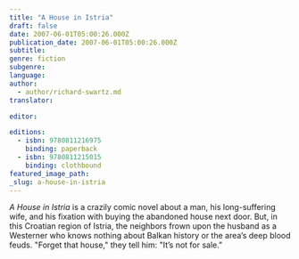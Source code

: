 ```yaml
---
title: "A House in Istria"
draft: false
date: 2007-06-01T05:00:26.000Z
publication_date: 2007-06-01T05:00:26.000Z
subtitle:
genre: fiction
subgenre:
language:
author:
  - author/richard-swartz.md
translator:

editor:

editions:
  - isbn: 9780811216975
    binding: paperback
  - isbn: 9780811215015
    binding: clothbound
featured_image_path:
_slug: a-house-in-istria
---
```


_A House in Istria_ is a crazily comic novel about a man, his long-suffering wife, and his fixation with buying the abandoned house next door. But, in this Croatian region of Istria, the neighbors frown upon the husband as a Westerner who knows nothing about Balkan history or the area’s deep blood feuds. "Forget that house," they tell him: "It’s not for sale."

